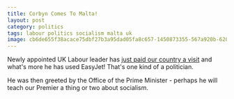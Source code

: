 ```yaml
---
title: Corbyn Comes To Malta!
layout: post
category: politics
tags: labour politics socialism malta uk
image: cb6de655f38acace75dbf27b3a95dad05fa8c657-1450873355-567a920b-620x348.jpg
---
```


Newly appointed UK Labour leader has [just paid our country a visit](http://www.timesofmalta.com/articles/view/20151223/local/jeremy-corbyn-in-malta-on-private-visit.596675#.VnqyEA-jCQc.facebook) 
and what's more he has used EasyJet! That's one kind of a politician.

He was then greeted by the Office of the Prime Minister - perhaps he will teach our Premier a thing or two about socialism.
